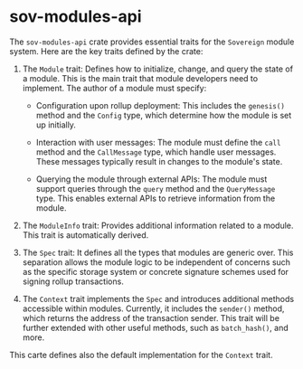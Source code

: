 # sov-modules-api
The `sov-modules-api` crate provides essential traits for the `Sovereign` module system. Here are the key traits defined by the crate:

1. The `Module` trait: Defines how to initialize, change, and query the state of a module. This is the main trait that module developers need to implement. The author of a module must specify:
    - Configuration upon rollup deployment: This includes the `genesis()` method and the `Config` type, which determine how the module is set up initially.
    
    - Interaction with user messages: The module must define the `call` method and the `CallMessage` type, which handle user messages. These messages typically result in changes to the module's state.
    
    - Querying the module through external APIs: The module must support queries through the `query` method and the `QueryMessage` type. This enables external APIs to retrieve information from the module.

1. The `ModuleInfo` trait: Provides additional information related to a module. This trait is automatically derived.

1. The `Spec` trait: It defines all the types that modules are generic over. This separation allows the module logic to be independent of concerns such as the specific storage system or concrete signature schemes used for signing rollup transactions. 

1. The `Context` trait implements the `Spec`  and introduces additional methods accessible within modules. Currently, it includes the `sender()` method, which returns the address of the transaction sender. This trait will be further extended with other useful methods, such as `batch_hash()`, and more.

This carte defines also the default implementation for the `Context` trait.


